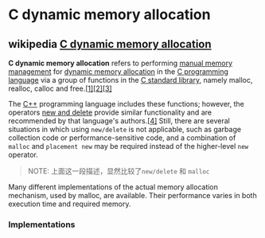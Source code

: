 # C dynamic memory allocation



## wikipedia [C dynamic memory allocation](https://en.wikipedia.org/wiki/C_dynamic_memory_allocation)

**C dynamic memory allocation** refers to performing [manual memory management](https://en.wikipedia.org/wiki/Manual_memory_management) for [dynamic memory allocation](https://en.wikipedia.org/wiki/Dynamic_memory_allocation) in the [C programming language](https://en.wikipedia.org/wiki/C_(programming_language)) via a group of functions in the [C standard library](https://en.wikipedia.org/wiki/C_standard_library), namely malloc, realloc, calloc and free.[[1\]](https://en.wikipedia.org/wiki/C_dynamic_memory_allocation#cite_note-c99-1)[[2\]](https://en.wikipedia.org/wiki/C_dynamic_memory_allocation#cite_note-2)[[3\]](https://en.wikipedia.org/wiki/C_dynamic_memory_allocation#cite_note-3)

The [C++](https://en.wikipedia.org/wiki/C%2B%2B) programming language includes these functions; however, the operators [new and delete](https://en.wikipedia.org/wiki/New_and_delete_(C%2B%2B)) provide similar functionality and are recommended by that language's authors.[[4\]](https://en.wikipedia.org/wiki/C_dynamic_memory_allocation#cite_note-4) Still, there are several situations in which using `new/delete` is not applicable, such as garbage collection code or performance-sensitive code, and a combination of `malloc` and `placement new` may be required instead of the higher-level `new` operator.

> NOTE: 上面这一段描述，显然比较了`new/delete` 和 `malloc`

Many different implementations of the actual memory allocation mechanism, used by malloc, are available. Their performance varies in both execution time and required memory.



### Implementations